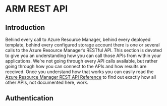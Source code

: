 # ARM REST API 

## Introduction

Behind every call to Azure Resource Manager, behind every deployed template, behind every configured storage account there is one or several calls to the Azure Resource Manager’s RESTful API. This section is devoted to give you an understanding how you can call those APIs from within your applications. We’re not going through every API calls available, but rather going through how you can connect to the APIs and how results are received. Once you understand how that works you can easily read the [Azure Resource Manager REST API Reference](https://msdn.microsoft.com/en-us/library/azure/dn790568.aspx) to find out exactly how all other APIs, not documented here, work.

## Authentication

